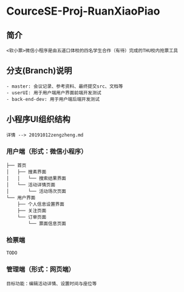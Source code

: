 # CourceSE-Proj-RuanXiaoPiao
## 简介    
    <软小票>微信小程序是由五道口体校的四名学生合作（有待）完成的THU校内抢票工具

## 分支(Branch)说明
	- master: 会议记录、参考资料、最终提交src、文档等
	- userUI: 用于用户端用户界面前端开发测试
	- back-end-dev: 用于用户端后端开发测试

## 小程序UI组织结构
    详情 --> 20191012zengzheng.md
### 用户端（形式：微信小程序）
    ├── 首页
    │   ├── 搜素界面
    │   │   └── 搜索结果界面
    │   └── 活动详情页面
    │       └── 活动场次页面
    └── 用户界面
        ├── 个人信息设置界面
        ├── 关注页面
        └── 订单页面
            └── 票面信息页面

### 检票端
    TODO

### 管理端（形式：网页端）
    目标功能：编辑活动详情、设置时间与座位等
